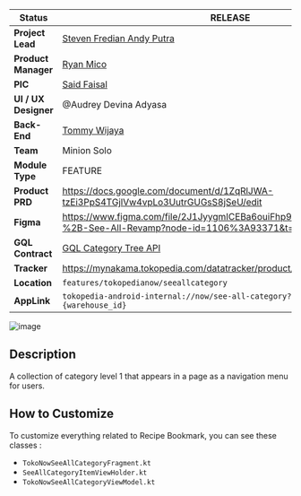 <!--left header table-->
| **Status** | <!--start status:GREEN-->RELEASE<!--end status--> |
| --- | --- |
| **Project Lead** | [Steven Fredian Andy Putra](https://tokopedia.atlassian.net/wiki/people/557058:20782bf2-2a29-413c-b75c-ce30c92cad9e?ref=confluence) |
| **Product Manager** | [Ryan Mico](https://tokopedia.atlassian.net/wiki/people/5c6bedd8cff26405c30ad1b1?ref=confluence) |
| **PIC** | [Said Faisal](https://tokopedia.atlassian.net/wiki/people/5e25eee0ee264b0e745862c3?ref=confluence) |
| **UI / UX Designer** | @Audrey Devina Adyasa |
| **Back-End** | [Tommy Wijaya](https://tokopedia.atlassian.net/wiki/people/611c9137aee32f006f98f389?ref=confluence) |
| **Team** | Minion Solo |
| **Module Type** | <!--start status:YELLOW-->FEATURE<!--end status--> |
| **Product PRD** | <https://docs.google.com/document/d/1ZqRlJWA-tzEi3PpS4TGjlVw4vpLo3UutrGUGsS8jSeU/edit> |
| **Figma** | <https://www.figma.com/file/2J1JyygmICEBa6ouiFhp9T/Category-Widget-%2B-See-All-Revamp?node-id=1106%3A93371&t=Wc6UlYoblwxazNkX-0> |
| **GQL Contract** | [GQL Category Tree API](/wiki/spaces/TokoNow/pages/1452802766/GQL+Category+Tree+API) |
| **Tracker** | <https://mynakama.tokopedia.com/datatracker/product/requestdetail/view/3700> |
| **Location** | `features/tokopedianow/seeallcategory` |
| **AppLink** | `tokopedia-android-internal://now/see-all-category?warehouse_id={warehouse_id}` |

<!--toc-->

![image](https://docs-android.tokopedia.net/images/docs/tokopedianow/seeallcategory_page.png)

## **Description**

A collection of category level 1 that appears in a page as a navigation menu for users.

## **How to Customize**

To customize everything related to Recipe Bookmark, you can see these classes :

- `TokoNowSeeAllCategoryFragment.kt`
- `SeeAllCategoryItemViewHolder.kt`
- `TokoNowSeeAllCategoryViewModel.kt`
